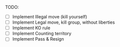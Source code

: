 TODO:

* [ ] Implement Illegal move (kill yourself)
* [ ] Implement Legal move, kill group, without liberties
* [ ] Implement KO rule
* [ ] Implement Counting territory
* [ ] Implement Pass & Resign